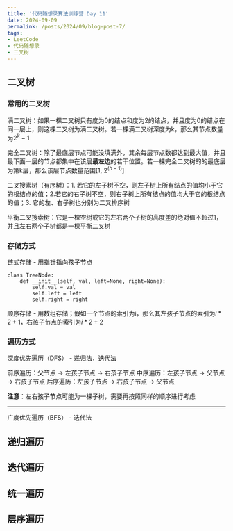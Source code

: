 ```yaml
---
title: '代码随想录算法训练营 Day 11'
date: 2024-09-09
permalink: /posts/2024/09/blog-post-7/
tags:
- LeetCode
- 代码随想录
- 二叉树
---
```


## 二叉树

### 常用的二叉树

满二叉树：如果一棵二叉树只有度为0的结点和度为2的结点，并且度为0的结点在同一层上，则这棵二叉树为满二叉树。若一棵满二叉树深度为k，那么其节点数量为$2^k - 1$

完全二叉树：除了最底层节点可能没填满外，其余每层节点数都达到最大值，并且最下面一层的节点都集中在该层**最左边**的若干位置。若一棵完全二叉树的的最底层为第k层，那么该层节点数量范围\[1, $2^{(h-1)}$\]

二叉搜素树（有序树）：1. 若它的左子树不空，则左子树上所有结点的值均小于它的根结点的值；2.若它的右子树不空，则右子树上所有结点的值均大于它的根结点的值；3. 它的左、右子树也分别为二叉排序树

平衡二叉搜索树：它是一棵空树或它的左右两个子树的高度差的绝对值不超过1，并且左右两个子树都是一棵平衡二叉树

### 存储方式

链式存储 - 用指针指向孩子节点

```
class TreeNode:
    def __init__(self, val, left=None, right=None):
        self.val = val
        self.left = left
        self.right = right
```

顺序存储 - 用数组存储；假如一个节点的索引为i，那么其左孩子节点的索引为$i * 2 + 1$，右孩子节点的索引为$i * 2 + 2$

### 遍历方式

深度优先遍历（DFS） - 递归法，迭代法

前序遍历：父节点 -> 左孩子节点 -> 右孩子节点
中序遍历：左孩子节点 -> 父节点 -> 右孩子节点
后序遍历：左孩子节点 -> 右孩子节点 -> 父节点

**注意**：左右孩子节点可能为一棵子树，需要再按照同样的顺序进行考虑

---

广度优先遍历（BFS） - 迭代法

## 递归遍历

## 迭代遍历

## 统一遍历

## 层序遍历
